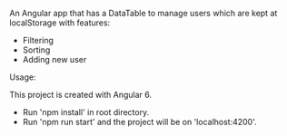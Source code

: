 An Angular app that has a DataTable to manage users which are kept at localStorage with features:

* Filtering
* Sorting
* Adding new user

Usage: 

This project is created with Angular 6.

- Run 'npm install' in root directory.
- Run 'npm run start' and the project will be on 'localhost:4200'.
